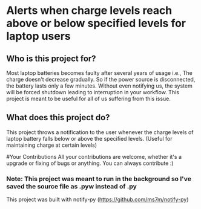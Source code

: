 # Alerts when charge levels reach above or below specified levels for laptop users
## Who is this project for?
Most laptop batteries becomes faulty after several years of usage i.e., The charge doesn't decrease gradually. So if the power source is disconnected, the battery lasts only a few minutes. Without even notifying us, the system will be forced shutdown leading to interruption in your workflow. This project is meant to be useful for all of us suffering from this issue.

## What does this project do?
This project throws a notification to the user whenever the charge levels of laptop battery falls below or above the specified levels. (Useful for maintaining charge at certain levels)

#Your Contributions
All your contributions are welcome, whether it's a upgrade or fixing of bugs or anything. You can always contribute :)

### Note: This project was meant to run in the background so I've saved the source file as .pyw instead of .py

This project was built with notify-py (https://github.com/ms7m/notify-py)
